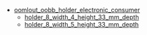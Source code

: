 * [oomlout_oobb_holder_electronic_consumer](oomlout_oobb_holder_electronic_consumer)
  * [holder_8_width_4_height_33_mm_depth](oomlout_oobb_holder_electronic_consumer/holder_8_width_4_height_33_mm_depth)
  * [holder_8_width_5_height_33_mm_depth](oomlout_oobb_holder_electronic_consumer/holder_8_width_5_height_33_mm_depth)
